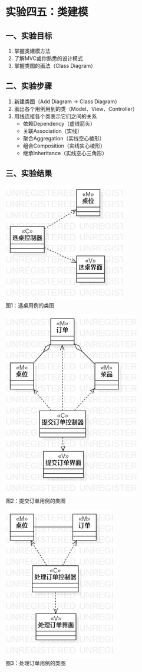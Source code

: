 # 实验四五：类建模
## 一、实验目标 
1. 掌握类建模方法
2. 了解MVC或你熟悉的设计模式
3. 掌握类图的画法（Class Diagram）
## 二、实验步骤
1. 新建类图（Add Diagram -> Class Diagram）
2. 画出各个用例用到的类（Model、View、Controller）
3. 用线连接各个类表示它们之间的关系
    - 依赖Dependency（虚线箭头）
    - 关联Association（实线）
    - 聚合Aggregation（实线空心棱形）
    - 组合Composition（实线实心棱形）
    - 继承Inheritance（实线空心三角形）
## 三、实验结果
![选桌用例的类图](./lab_4选桌MVC.jpg)  
图1：选桌用例的类图  

![提交订单用例的类图](./lab_4提交订单MVC.jpg)  
图2：提交订单用例的类图  

![处理订单用例的类图](./lab_4处理订单MVC.jpg)  
图3：处理订单用例的类图  
